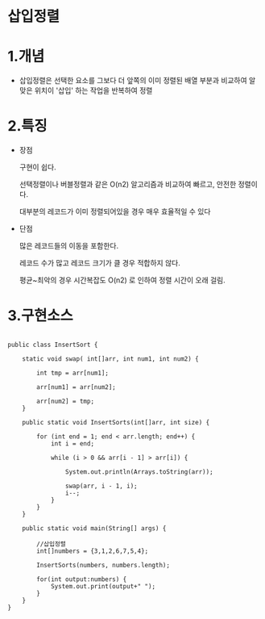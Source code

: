 # 삽입정렬


# 1.개념

- 삽입정렬은 선택한 요소를 그보다 더 앞쪽의 이미 정렬된 배열 부분과 비교하여 알맞은 위치이 '삽입' 하는 작업을 반복하여 정렬

# 2.특징

- 장점

	구현이 쉽다.
	
	선택정렬이나 버블정렬과 같은 O(n2) 알고리즘과 비교하여 빠르고, 안전한 정렬이다.

	대부분의 레코드가 이미 정렬되어있을 경우 매우 효율적일 수 있다
	
- 단점
	
	많은 레코드들의 이동을 포함한다.
	
	레코드 수가 많고 레코드 크기가 클 경우 적합하지 않다.
	
	평균~최악의 경우 시간복잡도 O(n2) 로 인하여 정렬 시간이 오래 걸림.
	
# 3.구현소스


<pre>
<code>
public class InsertSort {
	
	static void swap( int[]arr, int num1, int num2) {
		
		int tmp = arr[num1];
		
		arr[num1] = arr[num2];
		
		arr[num2] = tmp;
	}
	
	public static void InsertSorts(int[]arr, int size) {
	
		for (int end = 1; end < arr.length; end++) {
            int i = end;
           
            while (i > 0 && arr[i - 1] > arr[i]) {
            	
            	System.out.println(Arrays.toString(arr));
            	
            	swap(arr, i - 1, i);
                i--;
            }
        }
	}
	
	public static void main(String[] args) {
		
		//삽입정렬
		int[]numbers = {3,1,2,6,7,5,4};
		
		InsertSorts(numbers, numbers.length);
		
		for(int output:numbers) {
			System.out.print(output+" ");
		}
	}
}
</code>
</pre>